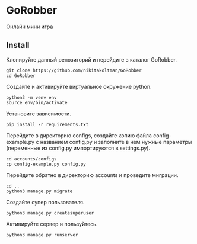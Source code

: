 # GoRobber
Онлайн мини игра

## Install

Клонируйте данный репозиторий и перейдите в каталог GoRobber.
```
git clone https://github.com/nikitakoltman/GoRobber
cd GoRobber
```
Создайте и активируйте виртуальное окружение python.
```
python3 -m venv env
source env/bin/activate
```
Установите зависимости.
```
pip install -r requirements.txt
```
Перейдите в директорию configs, создайте копию файла config-example.py с названием config.py и заполните
в нем нужные параметры (переменные из config.py импортируются в settings.py).
```
cd accounts/configs
cp config-example.py config.py
```
Перейдите обратно в директорию accounts и проведите миграции.
```
cd ..
python3 manage.py migrate
```
Создайте супер пользователя.
```
python3 manage.py createsuperuser
```
Активируйте сервер и пользуйтесь.
```
python3 manage.py runserver
```
